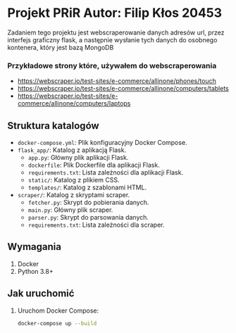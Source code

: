 

# Projekt PRiR Autor: Filip Kłos 20453
Zadaniem tego projektu jest webscraperowanie danych adresów url, przez interfejs graficzny flask, a następnie wysłanie tych danych do osobnego kontenera,
który jest bazą MongoDB
### Przykładowe strony które, używałem do webscraperowania
- https://webscraper.io/test-sites/e-commerce/allinone/phones/touch
- https://webscraper.io/test-sites/e-commerce/allinone/computers/tablets
- https://webscraper.io/test-sites/e-commerce/allinone/computers/laptops

## Struktura katalogów
- `docker-compose.yml`: Plik konfiguracyjny Docker Compose.
- `flask_app/`: Katalog z aplikacją Flask.
  - `app.py`: Główny plik aplikacji Flask.
  - `dockerfile`: Plik Dockerfile dla aplikacji Flask.
  - `requirements.txt`: Lista zależności dla aplikacji Flask.
  - `static/`: Katalog z plikiem CSS.
  - `templates/`: Katalog z szablonami HTML.
- `scraper/`: Katalog z skryptami scraper.
  - `fetcher.py`: Skrypt do pobierania danych.
  - `main.py`: Główny plik scraper.
  - `parser.py`: Skrypt do parsowania danych.
  - `requirements.txt`: Lista zależności dla scraper.

## Wymagania
1. Docker
2. Python 3.8+

## Jak uruchomić
1. Uruchom Docker Compose:
   ```sh
   docker-compose up --build
